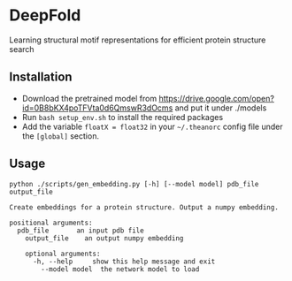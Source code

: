 # DeepFold
Learning structural motif representations for efficient protein structure search


## Installation
* Download the pretrained model from https://drive.google.com/open?id=0B8bKX4poTFVta0d6QmswR3dOcms and put it under ./models
* Run `bash setup_env.sh` to install the required packages
* Add the variable `floatX = float32` in your `~/.theanorc` config file under the `[global]` section.

## Usage
```
python ./scripts/gen_embedding.py [-h] [--model model] pdb_file output_file

Create embeddings for a protein structure. Output a numpy embedding.

positional arguments:
  pdb_file       an input pdb file
    output_file    an output numpy embedding

    optional arguments:
      -h, --help     show this help message and exit
        --model model  the network model to load
```


